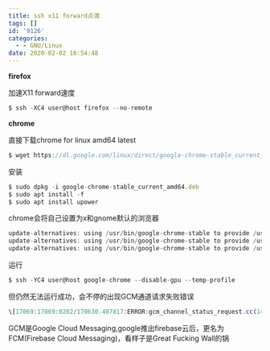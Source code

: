 ```yaml
---
title: ssh x11 forward点滴
tags: []
id: '9126'
categories:
  - - GNU/Linux
date: 2020-02-02 16:54:48
---
```



<!-- more -->
**firefox**

加速X11 forward速度
```js
$ ssh -XC4 user@host firefox --no-remote
```

**chrome**

直接下载chrome for linux amd64 latest
```js
$ wget https://dl.google.com/linux/direct/google-chrome-stable_current_amd64.deb
```

安装
```js
$ sudo dpkg -i google-chrome-stable_current_amd64.deb
$ sudo apt install -f 
$ sudo apt install upower
```

chrome会将自己设置为x和gnome默认的浏览器
```js
update-alternatives: using /usr/bin/google-chrome-stable to provide /usr/bin/x-www-browser (x-www-browser) in auto mode
update-alternatives: using /usr/bin/google-chrome-stable to provide /usr/bin/gnome-www-browser (gnome-www-browser) in auto mode
update-alternatives: using /usr/bin/google-chrome-stable to provide /usr/bin/google-chrome (google-chrome) in auto mode
```

运行
```js
$ ssh -YC4 user@host google-chrome --disable-gpu --temp-profile
```
但仍然无法运行成功，会不停的出现GCM通道请求失败错误
```js
\[17069:17069:0202/170630.407817:ERROR:gcm_channel_status_request.cc(145)\] GCM channel request failed.
```
GCM是Google Cloud Messaging,google推出firebase云后，更名为FCM(Firebase Cloud Messaging)，看样子是Great Fucking Wall的锅